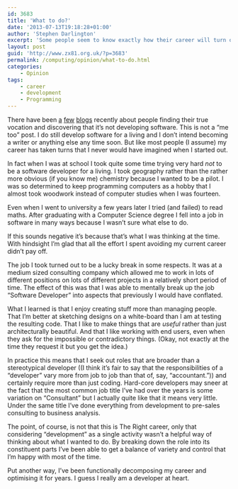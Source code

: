 ```yaml
---
id: 3683
title: 'What to do?'
date: '2013-07-13T19:18:28+01:00'
author: 'Stephen Darlington'
excerpt: 'Some people seem to know exactly how their career will turn out. It took me a lot longer.'
layout: post
guid: 'http://www.zx81.org.uk/?p=3683'
permalink: /computing/opinion/what-to-do.html
categories:
    - Opinion
tags:
    - career
    - development
    - Programming
---
```


There have been [a](http://mrgan.tumblr.com/post/54438514086/leveling-up "http://mrgan.tumblr.com/post/54438514086/leveling-up") [few](http://mattgemmell.com/2013/07/12/not-a-geek/ "http://mattgemmell.com/2013/07/12/not-a-geek/") [blogs](http://www.marco.org/2013/07/12/a-programming-hobby "http://www.marco.org/2013/07/12/a-programming-hobby") recently about people finding their true vocation and discovering that it’s not developing software. This is not a “me too” post. I do still develop software for a living and I don’t intend becoming a writer or anything else any time soon. But like most people (I assume) my career has taken turns that I never would have imagined when I started out.

In fact when I was at school I took quite some time trying very hard *not* to be a software developer for a living. I took geography rather than the rather more obvious (if you know me) chemistry because I wanted to be a pilot. I was so determined to keep programming computers as a hobby that I almost took woodwork instead of computer studies when I was fourteen.

Even when I went to university a few years later I tried (and failed) to read maths. After graduating with a Computer Science degree I fell into a job in software in many ways because I wasn’t sure what else to do.

If this sounds negative it’s because that’s what I was thinking at the time. With hindsight I’m glad that all the effort I spent avoiding my current career didn’t pay off.

The job I took turned out to be a lucky break in some respects. It was at a medium sized consulting company which allowed me to work in lots of different positions on lots of different projects in a relatively short period of time. The effect of this was that I was able to mentally break up the job “Software Developer” into aspects that previously I would have conflated.

What I learned is that I enjoy creating stuff more than managing people. That I’m better at sketching designs on a white-board than I am at testing the resulting code. That I like to make things that are *useful* rather than just architecturally beautiful. And that I like working with end users, even when they ask for the impossible or contradictory things. (Okay, not exactly at the time they request it but you get the idea.)

In practice this means that I seek out roles that are broader than a stereotypical developer ((I think it’s fair to say that the responsibilities of a “developer” vary more from job to job than that of, say, “accountant.”)) and certainly require more than just coding. Hard-core developers may sneer at the fact that the most common job title I’ve had over the years is some variation on “Consultant” but I actually quite like that it means very little. Under the same title I’ve done everything from development to pre-sales consulting to business analysis.

The point, of course, is not that this is The Right career, only that considering “development” as a single activity wasn’t a helpful way of thinking about what I wanted to do. By breaking down the role into its constituent parts I’ve been able to get a balance of variety and control that I’m happy with most of the time.

Put another way, I’ve been functionally decomposing my career and optimising it for years. I guess I really am a developer at heart.